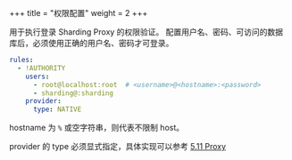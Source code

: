 +++
title = "权限配置"
weight = 2
+++

用于执行登录 Sharding Proxy 的权限验证。
配置用户名、密码、可访问的数据库后，必须使用正确的用户名、密码才可登录。

```yaml
rules:
  - !AUTHORITY
    users:
      - root@localhost:root  # <username>@<hostname>:<password>
      - sharding@:sharding
    provider:
      type: NATIVE
```

hostname 为 `%` 或空字符串，则代表不限制 host。

provider 的 type 必须显式指定，具体实现可以参考 [5.11 Proxy](/cn/dev-manual/proxy)
